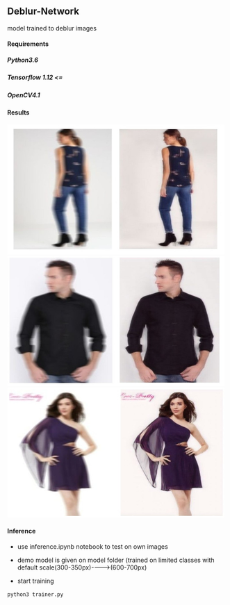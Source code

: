 ## Deblur-Network
model trained to deblur images


#### Requirements
##### Python3.6 
##### Tensorflow 1.12 <=
##### OpenCV4.1

#### Results
<img src="https://github.com/anish9/Deblur-Network/blob/master/outputs/abc3.jpg" alt="Smiley Sface" height="300" width="500">
<img src="https://github.com/anish9/Deblur-Network/blob/master/outputs/abc2.jpg" alt="Smiley Sface" height="300" width="500">
<img src="https://github.com/anish9/Deblur-Network/blob/master/outputs/abc1.jpg" alt="Smiley Sface" height="300" width="500">

#### Inference
* use inference.ipynb notebook to test on own images 

* demo model is given on model folder (trained on limited classes with default scale(300-350px)---->(600-700px)



* start training
```
python3 trainer.py

```
